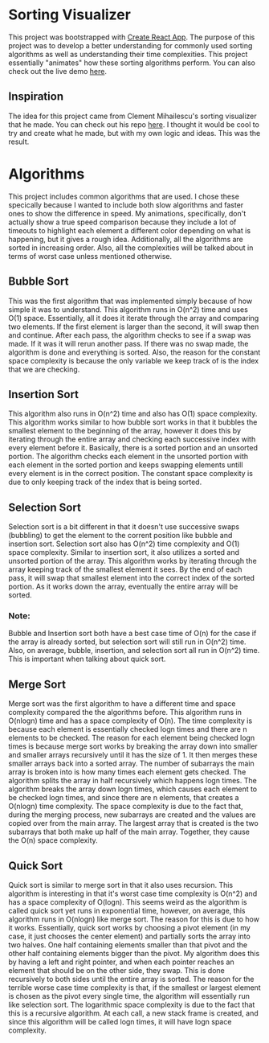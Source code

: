 # Sorting Visualizer

This project was bootstrapped with [Create React App](https://github.com/facebook/create-react-app). The purpose of this project was to develop a better understanding for commonly used sorting algorithms as well as understanding their time complexities. This project essentially "animates" how these sorting algorithms perform. You can also check out the live demo [here](https://sorting-visualizer-five-rho.vercel.app/).

## Inspiration

The idea for this project came from Clement Mihailescu's sorting visualizer that he made. You can check out his repo [here](https://github.com/clementmihailescu/Sorting-Visualizer). I thought it would be cool to try and create what he made, but with my own logic and ideas. This was the result.

# Algorithms

This project includes common algorithms that are used. I chose these specically because I wanted to include both slow algorithms and faster ones to show the difference in speed. My animations, specifically, don't actually show a true speed comparison because they include a lot of timeouts to highlight each element a different color depending on what is happening, but it gives a rough idea. Additionally, all the algorithms are sorted in increasing order. Also, all the complexities will be talked about in terms of worst case unless mentioned otherwise.

## Bubble Sort

This was the first algorithm that was implemented simply because of how simple it was to understand. This algorithm runs in O(n^2) time and uses O(1) space. Essentially, all it does it iterate through the array and comparing two elements. If the first element is larger than the second, it will swap then and continue. After each pass, the algorithm checks to see if a swap was made. If it was it will rerun another pass. If there was no swap made, the algorithm is done and everything is sorted. Also, the reason for the constant space complexity is because the only variable we keep track of is the index that we are checking. 

## Insertion Sort

This algorithm also runs in O(n^2) time and also has O(1) space complexity. This algorithm works similar to how bubble sort works in that it bubbles the smallest element to the beginning of the array, however it does this by iterating through the entire array and checking each successive index with every element before it. Basically, there is a sorted portion and an unsorted portion. The algorithm checks each element in the unsorted portion with each element in the sorted portion and keeps swapping elements untill every element is in the correct position. The constant space complexity is due to only keeping track of the index that is being sorted.

## Selection Sort

Selection sort is a bit different in that it doesn't use successive swaps (bubbling) to get the element to the corrent position like bubble and insertion sort. Selection sort also has O(n^2) time complexity and O(1) space complexity. Similar to insertion sort, it also utilizes a sorted and unsorted portion of the array. This algorithm works by iterating through the array keeping track of the smallest element it sees. By the end of each pass, it will swap that smallest element into the correct index of the sorted portion. As it works down the array, eventually the entire array will be sorted.

### Note:

Bubble and Insertion sort both have a best case time of O(n) for the case if the array is already sorted, but selection sort will still run in O(n^2) time. Also, on average, bubble, insertion, and selection sort all run in O(n^2) time. This is important when talking about quick sort.

## Merge Sort

Merge sort was the first algorithm to have a different time and space complexity compared the the algorithms before. This algorithm runs in O(nlogn) time and has a space complexity of O(n). The time complexity is because each element is essentially checked logn times and there are n elements to be checked. The reason for each element being checked logn times is because merge sort works by breaking the array down into smaller and smaller arrays recursively until it has the size of 1. It then merges these smaller arrays back into a sorted array. The number of subarrays the main array is broken into is how many times each element gets checked. The algorithm splits the array in half recursively which happens logn times. The algorithm breaks the array down logn times, which causes each element to be checked logn times, and since there are n elements, that creates a O(nlogn) time complexity. The space complexity is due to the fact that, during the merging process, new subarrays are created and the values are copied over from the main array. The largest array that is created is the two subarrays that both make up half of the main array. Together, they cause the O(n) space complexity.

## Quick Sort

Quick sort is similar to merge sort in that it also uses recursion. This algorithm is interesting in that it's worst case time complexity is O(n^2) and has a space complexity of O(logn). This seems weird as the algorithm is called quick sort yet runs in exponential time, however, on average, this algorithm runs in O(nlogn) like merge sort. The reason for this is due to how it works. Essentially, quick sort works by choosing a pivot element (in my case, it just chooses the center element) and partially sorts the array into two halves. One half containing elements smaller than that pivot and the other half containing elements bigger than the pivot. My algorithm does this by having a left and right pointer, and when each pointer reaches an element that should be on the other side, they swap. This is done recursively to both sides until the entire array is sorted. The reason for the terrible worse case time complexity is that, if the smallest or largest element is chosen as the pivot every single time, the algorithm will essentially run like selection sort. The logarithmic space complexity is due to the fact that this is a recursive algorithm. At each call, a new stack frame is created, and since this algorithm will be called logn times, it will have logn space complexity.

